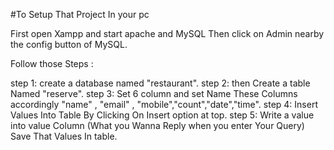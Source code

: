 #To Setup That Project In your pc

First open Xampp and start apache and MySQL Then click on Admin nearby the config button of MySQL.

Follow those Steps :

step 1: create a database named "restaurant".
step 2: then Create a table Named "reserve".
step 3: Set 6 column and set Name These Columns accordingly "name" , "email" , "mobile","count","date","time".
step 4: Insert Values Into Table By Clicking On Insert option at top.
step 5: Write a value into value Column (What you Wanna Reply when you enter Your Query) Save That Values In table.
